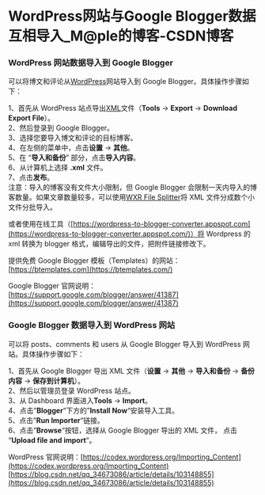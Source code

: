 # WordPress网站与Google Blogger数据互相导入_M@ple的博客-CSDN博客
### **WordPress 网站数据导入到 Google Blogger**

可以将博文和评论从[WordPress](https://so.csdn.net/so/search?q=WordPress&spm=1001.2101.3001.7020)网站导入到 Google Blogger。具体操作步骤如下：

1、首先从 WordPress 站点导出[XML](https://so.csdn.net/so/search?q=XML&spm=1001.2101.3001.7020)文件（**Tools** → **Export** → **Download Export File**）。  
2、然后登录到 Google Blogger。  
3、选择您要导入博文和评论的目标博客。  
4、在左侧的菜单中，点击**设置** → **其他**。  
5、在 “**导入和备份**” 部分，点击**导入内容**。  
6、从计算机上选择 **.xml** 文件。  
7、点击**发布**。  
注意：导入的博客没有文件大小限制，但 Google Blogger 会限制一天内导入的博客数量。如果文章数量较多，可以使用[WXR File Splitter](http://rangerpretzel.com/content/view/20/1/)将 XML 文件分成数个小文件分批导入。

或者使用在线工具（[https://wordpress-to-blogger-converter.appspot.com](https://wordpress-to-blogger-converter.appspot.com/)）将 Wordpress 的 xml 转换为 blogger 格式，编辑导出的文件，把附件链接修改下。

提供免费 Google Blogger 模板（Templates）的网站：[https://btemplates.com](https://btemplates.com/)

Google Blogger 官网说明：[https://support.google.com/blogger/answer/41387](https://support.google.com/blogger/answer/41387)

### **Google Blogger 数据导入到 WordPress 网站**

可以将 posts、comments 和 users 从 Google Blogger 导入到 WordPress 网站。具体操作步骤如下：

1、首先从 Google Blogger 导出 XML 文件（**设置** → **其他** → **导入和备份** → **备份内容** → **保存到计算机**）。  
2、然后以管理员登录 WordPress 站点。  
3、从 Dashboard 界面进入**Tools** → **Import**。  
4、点击”**Blogger**“下方的”**Install Now**“安装导入工具。  
5、点击”**Run Importer**“链接。  
6、点击”**Browse**“按钮，选择从 Google Blogger 导出的 XML 文件， 点击 “**Upload file and import**“。

WordPress 官网说明：[https://codex.wordpress.org/Importing_Content](https://codex.wordpress.org/Importing_Content) 
 [https://blog.csdn.net/qq_34673086/article/details/103148855](https://blog.csdn.net/qq_34673086/article/details/103148855)
